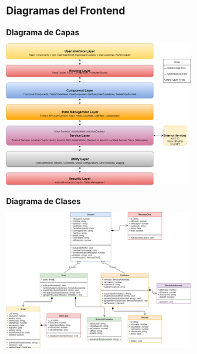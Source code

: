 # Diagramas del Frontend

## DIagrama de Capas

![Diagrama de capas](./DiagramaCapas.drawio.png)

## Diagrama de Clases

![Diagrama de clases](./DiagramaClases.drawio.png)